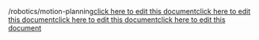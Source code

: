 /robotics/motion-planning<a href="https://github.com/BotParty/homelab_status_page/blob/main/robotics/motion-planning">click here to edit this document</a><a href="https://github.com/BotParty/homelab_status_page/blob/main/robotics/motion-planning">click here to edit this document</a><a href="https://github.com/BotParty/homelab_status_page/blob/main/src//robotics/motion-planning">click here to edit this document</a><a href="https://github.com/BotParty/homelab_status_page/blob/main/src//robotics/motion-planning">click here to edit this document</a>